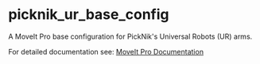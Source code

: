 # picknik_ur_base_config

A MoveIt Pro base configuration for PickNik's Universal Robots (UR) arms.

For detailed documentation see: [MoveIt Pro Documentation](https://docs.picknik.ai/)
